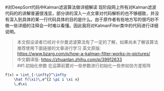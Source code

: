 #对DeepSort代码中Kalman滤波算法做详细解读
现阶段网上所有对Kalman滤波代码的的讲解普遍很浅显，部分讲的深入一点文章对代码解析的也不够细致，并没有深入到具体的某一行代码具体的目的是什么。由于原作者有些地方写的很巧妙不做一些详细的注释会一时难以看懂。因此我将对KalmanFilter类中的代码进行详细说明。
>本文假设读者已经对卡尔曼滤波算法有了一定的了解，如果尚未了解该算法推荐使用下面链接的文章进行学习
> 英文原版: https://www.bzarg.com/p/how-a-kalman-filter-works-in-pictures/ \
> 中文翻译版: https://zhuanlan.zhihu.com/p/39912633 \
##1.初始化参数
在运算前要对一些参数进行初始化一些参如协方差矩阵
```latex
f(x) = \int_{-\infty}^\infty
    \hat f(\xi)\,e^{2 \pi i \xi x}
    \,d\xi
```
